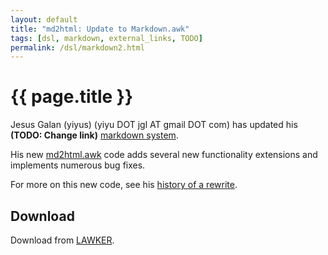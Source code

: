 ```yaml
---
layout: default
title: "md2html: Update to Markdown.awk"
tags: [dsl, markdown, external_links, TODO]
permalink: /dsl/markdown2.html
---
```


# {{ page.title }}

Jesus Galan (yiyus) (yiyu DOT jgl AT gmail DOT com) has updated his
**(TODO: Change link)** [markdown system][1].

His new [md2html.awk][2] code adds several new functionality extensions
and implements numerous bug fixes.

For more on this new code, see his [history of a rewrite][3]. 

## Download

Download from [LAWKER][2].

[1]: http://awk.info/?dsl/markdown
[2]: http://lawker.googlecode.com/svn/fridge/gawk/text/md2html.awk
[3]: http://www.anarchyinthetubes.com/src/md2html.awk/
